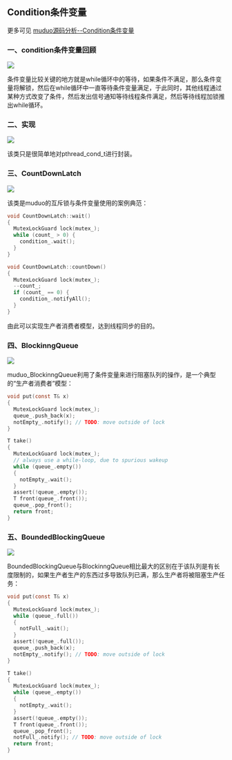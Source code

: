 ## Condition条件变量

更多可见 [muduo源码分析--Condition条件变量](https://github.com/hujiese/Large-concurrent-serve/blob/master/10_muduo_Condition/muduo_Condition.md)

### 一、condition条件变量回顾

![](https://camo.githubusercontent.com/e98fef3ca8cbb5440b09868900a58dc775d21159/68747470733a2f2f692e696d6775722e636f6d2f4937724569764a2e706e67)

条件变量比较关键的地方就是while循环中的等待，如果条件不满足，那么条件变量将解锁，然后在while循环中一直等待条件变量满足，于此同时，其他线程通过某种方式改变了条件，然后发出信号通知等待线程条件满足，然后等待线程加锁推出while循环。

### 二、实现

![](https://camo.githubusercontent.com/e99ee2c7fa9db0bf9413cbd0bc9c6b36f1da79db/68747470733a2f2f692e696d6775722e636f6d2f6236454350494f2e706e67)

该类只是很简单地对pthread_cond_t进行封装。

### 三、CountDownLatch

![](https://camo.githubusercontent.com/68536a33b06cba7424d2c8c2d5c0c181ac452069/68747470733a2f2f692e696d6775722e636f6d2f466e776f6b41742e706e67)

该类是muduo的互斥锁与条件变量使用的案例典范：

```c
void CountDownLatch::wait()
{
  MutexLockGuard lock(mutex_);
  while (count_ > 0) {
    condition_.wait();
  }
}

void CountDownLatch::countDown()
{
  MutexLockGuard lock(mutex_);
  --count_;
  if (count_ == 0) {
    condition_.notifyAll();
  }
}
```
由此可以实现生产者消费者模型，达到线程同步的目的。

### 四、BlockinngQueue

![](https://camo.githubusercontent.com/a69edb21659c74d84ab067bad500000d8bf4f718/68747470733a2f2f692e696d6775722e636f6d2f716c546c3131672e706e67)

muduo_BlockinngQueue利用了条件变量来进行阻塞队列的操作，是一个典型的“生产者消费者”模型：

```c
void put(const T& x)
{
  MutexLockGuard lock(mutex_);
  queue_.push_back(x);
  notEmpty_.notify(); // TODO: move outside of lock
}

T take()
{
  MutexLockGuard lock(mutex_);
  // always use a while-loop, due to spurious wakeup
  while (queue_.empty())
  {
    notEmpty_.wait();
  }
  assert(!queue_.empty());
  T front(queue_.front());
  queue_.pop_front();
  return front;
}
  ```

  ### 五、BoundedBlockingQueue

![](https://camo.githubusercontent.com/d3fd3d5ee1fb0ce87b0ce112070536d4c2c9bc2f/68747470733a2f2f692e696d6775722e636f6d2f454e484d3446782e706e67)  

BoundedBlockingQueue与BlockinngQueue相比最大的区别在于该队列是有长度限制的，如果生产者生产的东西过多导致队列已满，那么生产者将被阻塞生产任务：

```c
void put(const T& x)
{
  MutexLockGuard lock(mutex_);
  while (queue_.full())
  {
    notFull_.wait();
  }
  assert(!queue_.full());
  queue_.push_back(x);
  notEmpty_.notify(); // TODO: move outside of lock
}

T take()
{
  MutexLockGuard lock(mutex_);
  while (queue_.empty())
  {
    notEmpty_.wait();
  }
  assert(!queue_.empty());
  T front(queue_.front());
  queue_.pop_front();
  notFull_.notify(); // TODO: move outside of lock
  return front;
}
```
